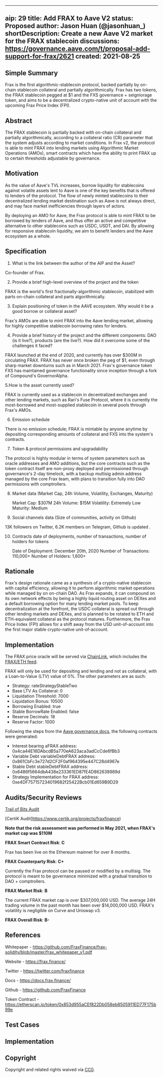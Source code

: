 
---
aip: 29
title: Add FRAX to Aave V2
status: Proposed
author: Jason Huan (@jasonhuan_)
shortDescription: Create a new Aave V2 market for the FRAX stablecoin
discussions: https://governance.aave.com/t/proposal-add-support-for-frax/2621
created: 2021-08-25
---

## Simple Summary

Frax is the first algorithmic-stablecoin protocol, backed partially by on-chain stablecoin collateral and partially algorithmically. Frax has two tokens, the FRAX stablecoin pegged at $1 and the FXS governance + seigniorage token, and aims to be a decentralized crypto-native unit of account with the upcoming Frax Price Index (FPI).

## Abstract

The FRAX stablecoin is partially backed with on-chain collateral and partially algorithmically, according to a collateral ratio (CR) parameter that the system adjusts according to market conditions. In Frax v2, the protocol is able to mint FRAX into lending markets using Algorithmic Market Operations (AMOs), smart contracts which have the ability to print FRAX up to certain thresholds adjustable by governance.

## Motivation

As the value of Aave's TVL increases, borrow liquidity for stablecoins against volatile assets lent to Aave is one of the key benefits that is offered to lenders of the protocol. The flow of newly minted stablecoins to their decentralized lending market destination such as Aave is not always direct, and may face market inefficiencies through layers of actors.

By deploying an AMO for Aave, the Frax protocol is able to mint FRAX to be borrowed by lenders of Aave, and thus offer an active and competitive alternative to other stablecoins such as USDC, USDT, and DAI. By allowing for responsive stablecoin liquidity, we aim to benefit lenders and the Aave ecosystem as a whole.

## Specification

1. What is the link between the author of the AIP and the Asset?

Co-founder of Frax.

2. Provide a brief high-level overview of the project and the token

FRAX is the world's first fractionally-algorithmic stablecoin, stabilized with parts on-chain collateral and parts algorithmically.

3. Explain positioning of token in the AAVE ecosystem. Why would it be a good borrow or collateral asset?

Frax's AMOs are able to mint FRAX into the Aave lending market, allowing for highly competitive stablecoin borrowing rates for lenders.

4. Provide a brief history of the project and the different components: DAO (is it live?), products (are the live?). How did it overcome some of the challenges it faced?

FRAX launched at the end of 2020, and currently has over $300M in circulating FRAX. FRAX has never once broken the peg of $1, even through sharp market downturns such as in March 2021. Frax's governance token FXS has maintained governance functionality since inception through a fork of Compound's GovernorAlpha.

5.How is the asset currently used?

FRAX is currently used as a stablecoin in decentralized exchanges and other lending markets, such as Rari's Fuse Protocol, where it is currently the most-borrowed and most-supplied stablecoin in several pools through Frax's AMOs.

6. Emission schedule

There is no emission schedule; FRAX is mintable by anyone anytime by depositing corresponding amounts of collateral and FXS into the system's contracts.

7. Token & protocol permissions and upgradability

The protocol is highly modular in terms of system parameters such as oracle addresses and AMO additions, but the core contracts such as the token contract itself are non-proxy deployed and permissioned through governance's 2-day timelock, with a backup multisig admin address managed by the core Frax team, with plans to transition fully into DAO permissions with comptrollers.

8. Market data (Market Cap, 24h Volume, Volatility, Exchanges, Maturity)

    Market Cap: $307M
    24h Volume: $15M
    Volatility: Extremely Low
    Maturity: Medium

9. Social channels data (Size of communities, activity on Github)

13K followers on Twitter, 6.2K members on Telegram, Github is updated .

10. Contracts date of deployments, number of transactions, number of holders for tokens

    Date of Deployment: December 20th, 2020
    Number of Transactions: 110,000+
    Number of Holders: 1,600+

## Rationale

Frax's design rationale came as a synthesis of a crypto-native stablecoin with capital efficiency, allowing it to perform algorithmic market operations while managed by on on-chain DAO. As Frax expands, it can compound on its own network effects by being a highly liquid routing asset on DEXes and a default borrowing option for many lending market pools. To keep decentralization at the forefront, the USDC collateral is spread out through other lending markets and DEXes, and is planned to be rotated to ETH and ETH-equivalent collateral as the protocol matures. Furthermore, the Frax Price Index (FPI) allows for a shift away from the USD unit-of-account into the first major stable crypto-native unit-of-account.

## Implementation

The FRAX price oracle will be served via [ChainLink](https://chain.link/), which includes the [FRAX/ETH feed](https://docs.chain.link/docs/ethereum-addresses).

FRAX will only be used for depositing and lending and not as collateral, with a Loan-to-Value (LTV) value of 0%. The other parameters are as such:


  - Strategy: rateStrategyStableTwo
  - Base LTV As Collateral: 0
  - Liquidation Threshold: 7000
  - Liquidation Bonus: 10500
  - Borrowing Enabled: true
  - Stable BorrowRate Enabled: false
  - Reserve Decimals: 18
  - Reserve Factor: 1000

Following the steps from the [Aave governance docs](https://docs.aave.com/developers/protocol-governance/governance/propose-your-token-as-new-aave-asset), the following contracts were generated:

- Interest bearing aFRAX address: 0x4ca44E16DAbcdB5a770eA623aca3adCcCde6fBb3
- Variable Debt variableDebtFRAX address: 0x861CbFc3e727d2CF2F0af964395e447C28d4967e
- Stable Debt stableDebtFRAX address: 0x6486f5664dbA438e233361ED87fE4D862638989d
- Strategy Implementation for FRAX address: 0xe4DF757157234019682f25422Bcb01Ed659B9D29

## Audits/Security Reviews

[Trail of Bits Audit](https://github.com/trailofbits/publications/blob/master/reviews/FraxFinance.pdf)

[CertiK Audit]https://www.certik.org/projects/fraxfinance)

**Note that the risk assessment was performed in May 2021, when FRAX's market cap was $110M**

**FRAX Smart Contract Risk**: **C**

Frax has been live on the Ethereum mainnet for over 8 months.

**FRAX Counterparty Risk**: **C+**

Currently the Frax protocol can be paused or modified by a multisig. The protocol is meant to be governance minimized with a gradual transition to DAO + comptrollers.

**FRAX Market Risk**: **B**

The current FRAX market cap is over $307,000,000 USD. The average 24H trading volume in the past month has been over $14,000,000 USD. FRAX's volatility is negligible on Curve and Uniswap v3.

**FRAX Overall Risk**: **B-**

## References

Whitepaper - https://github.com/FraxFinance/frax-solidity/blob/master/frax_whitepaper_v1.pdf

Website - https://frax.finance/

Twitter - https://twitter.com/fraxfinance

Docs - https://docs.frax.finance/

Github - https://github.com/FraxFinance

Token Contract - https://etherscan.io/token/0x853d955aCEf822Db058eb8505911ED77F175b99e

## Test Cases

## Implementation

## Copyright

Copyright and related rights waived via [CC0](https://creativecommons.org/publicdomain/zero/1.0/).